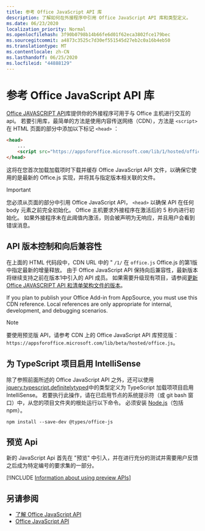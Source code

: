 ```yaml
---
title: 参考 Office JavaScript API 库
description: 了解如何在外接程序中引用 Office JavaScript API 库和类型定义。
ms.date: 06/23/2020
localization_priority: Normal
ms.openlocfilehash: 3f90b0798b14b66fe6d01f62eca3802fce179bec
ms.sourcegitcommit: a4873c3525c7d30ef551545d27eb2c0a16b4eb50
ms.translationtype: MT
ms.contentlocale: zh-CN
ms.lasthandoff: 06/25/2020
ms.locfileid: "44888129"
---
```

# <a name="referencing-the-office-javascript-api-library"></a>参考 Office JavaScript API 库

[Office JAVASCRIPT API](../reference/javascript-api-for-office.md)库提供你的外接程序可用于与 Office 主机进行交互的 api。 若要引用库，最简单的方法是使用内容传送网络（CDN），方法是 `<script>` 在 HTML 页面的部分中添加以下标记 `<head>` ：  

```html
<head>
    ...
    <script src="https://appsforoffice.microsoft.com/lib/1/hosted/office.js" type="text/javascript"></script>
</head>
```

这将在您首次加载加载项时下载并缓存 Office JavaScript API 文件，以确保它使用的是最新的 Office.js 实现，并将其与指定版本相关联的文件。

> [!IMPORTANT]
> 您必须从页面的部分中引用 Office JavaScript API， `<head>` 以确保 API 在任何 body 元素之前完全初始化。 Office 主机要求外接程序在激活后的 5 秒内进行初始化。 如果外接程序未在此阈值内激活，则会被声明为无响应，并且用户会看到错误消息。

## <a name="api-versioning-and-backward-compatibility"></a>API 版本控制和向后兼容性

在上面的 HTML 代码段中，CDN URL 中的 " `/1/` 在 `office.js` Office.js 的第1版中指定最新的增量释放。 由于 Office JavaScript API 保持向后兼容性，最新版本将继续支持之前在版本1中引入的 API 成员。 如果需要升级现有项目，请参阅[更新 Office JAVASCRIPT API 和清单架构文件的版本](update-your-javascript-api-for-office-and-manifest-schema-version.md)。 

If you plan to publish your Office Add-in from AppSource, you must use this CDN reference. Local references are only appropriate for internal, development, and debugging scenarios.

> [!NOTE]
> 要使用预览版 API，请参考 CDN 上的 Office JavaScript API 库预览版：`https://appsforoffice.microsoft.com/lib/beta/hosted/office.js`。

## <a name="enabling-intellisense-for-a-typescript-project"></a>为 TypeScript 项目启用 IntelliSense

除了参照前面所述的 Office JavaScript API 之外，还可以使用[jquery.typescript.definitelytyped](https://github.com/DefinitelyTyped/DefinitelyTyped/tree/master/types/office-js)中的类型定义为 TypeScript 加载项项目启用 IntelliSense。 若要执行此操作，请在已启用节点的系统提示符（或 git bash 窗口）中，从您的项目文件夹的根处运行以下命令。 必须安装 [Node.js](https://nodejs.org)（包括 npm）。

```command&nbsp;line
npm install --save-dev @types/office-js
```

## <a name="preview-apis"></a>预览 Api

新的 JavaScript Api 首先在 "预览" 中引入，并在进行充分的测试并需要用户反馈之后成为特定编号的要求集的一部分。

[!INCLUDE [Information about using preview APIs](../includes/using-preview-apis-host.md)]

## <a name="see-also"></a>另请参阅

- [了解 Office JavaScript API](understanding-the-javascript-api-for-office.md)
- [Office JavaScript API](../reference/javascript-api-for-office.md)
